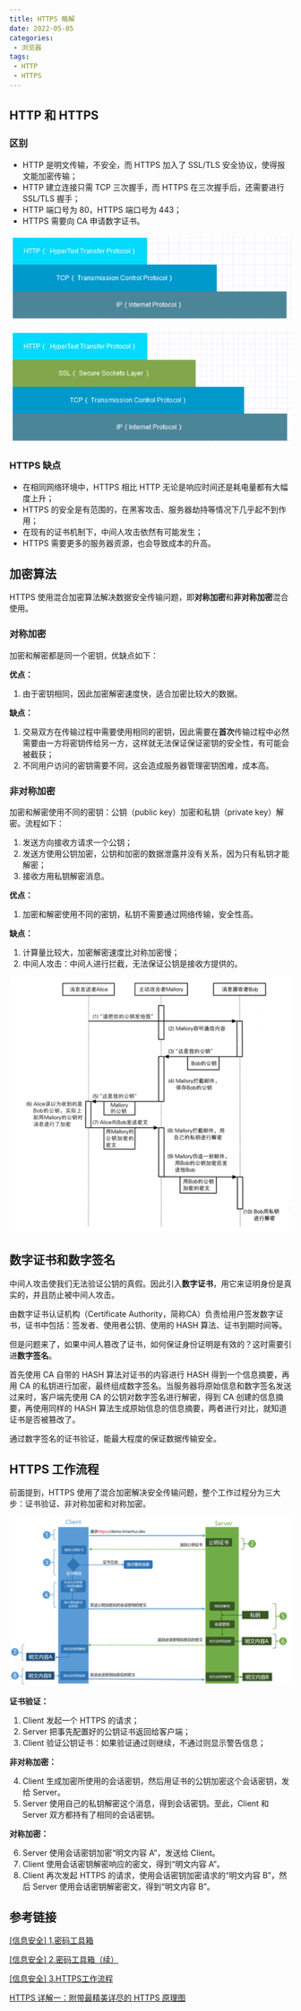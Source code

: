 ```yaml
---
title: HTTPS 略解
date: 2022-05-05
categories:
 - 浏览器
tags:
 - HTTP
 - HTTPS
---
```


## HTTP 和 HTTPS

### 区别

* HTTP 是明文传输，不安全，而 HTTPS 加入了 SSL/TLS 安全协议，使得报文能加密传输；
* HTTP 建立连接只需 TCP 三次握手，而 HTTPS 在三次握手后，还需要进行 SSL/TLS 握手；
* HTTP 端口号为 80，HTTPS 端口号为 443；
* HTTPS 需要向 CA 申请数字证书。

![http](../../../assets/image/computer-science/networking/006/HTTP.png)

![https](../../../assets/image/computer-science/networking/006/HTTPS.png)

### HTTPS 缺点

* 在相同网络环境中，HTTPS 相比 HTTP 无论是响应时间还是耗电量都有大幅度上升；
* HTTPS 的安全是有范围的，在黑客攻击、服务器劫持等情况下几乎起不到作用；
* 在现有的证书机制下，中间人攻击依然有可能发生；
* HTTPS 需要更多的服务器资源，也会导致成本的升高。

## 加密算法

HTTPS 使用混合加密算法解决数据安全传输问题，即**对称加密**和**非对称加密**混合使用。

### 对称加密

加密和解密都是同一个密钥，优缺点如下：

**优点：**

1. 由于密钥相同，因此加密解密速度快，适合加密比较大的数据。

**缺点：**

1. 交易双方在传输过程中需要使用相同的密钥，因此需要在**首次**传输过程中必然需要由一方将密钥传给另一方，这样就无法保证保证密钥的安全性，有可能会被截获；
2. 不同用户访问的密钥需要不同，这会造成服务器管理密钥困难，成本高。

### 非对称加密

加密和解密使用不同的密钥：公钥（public key）加密和私钥（private key）解密。流程如下：

1. 发送方向接收方请求一个公钥；
2. 发送方使用公钥加密，公钥和加密的数据泄露并没有关系，因为只有私钥才能解密；
3. 接收方用私钥解密消息。

**优点：**

1. 加密和解密使用不同的密钥，私钥不需要通过网络传输，安全性高。

**缺点：**

1. 计算量比较大，加密解密速度比对称加密慢；
2. 中间人攻击：中间人进行拦截，无法保证公钥是接收方提供的。

![中间人攻击](../../../assets/image/computer-science/networking/006/mid-attack.png)

## 数字证书和数字签名

中间人攻击使我们无法验证公钥的真假。因此引入**数字证书**，用它来证明身份是真实的，并且防止被中间人攻击。

由数字证书认证机构（Certificate Authority，简称CA）负责给用户签发数字证书，证书中包括：签发者、使用者公钥、使用的 HASH 算法、证书到期时间等。

但是问题来了，如果中间人篡改了证书，如何保证身份证明是有效的？这时需要引进**数字签名**。

首先使用 CA 自带的 HASH 算法对证书的内容进行 HASH 得到一个信息摘要，再用 CA 的私钥进行加密，最终组成数字签名。当服务器将原始信息和数字签名发送过来时，客户端先使用 CA 的公钥对数字签名进行解密，得到 CA 创建的信息摘要，再使用同样的 HASH 算法生成原始信息的信息摘要，两者进行对比，就知道证书是否被篡改了。

通过数字签名的证书验证，能最大程度的保证数据传输安全。

## HTTPS 工作流程

前面提到，HTTPS 使用了混合加密解决安全传输问题，整个工作过程分为三大步：证书验证、非对称加密和对称加密。

![https工作流程](../../../assets/image/computer-science/networking/006/https-flow.png)

**证书验证：**

1. Client 发起一个 HTTPS 的请求；
2. Server 把事先配置好的公钥证书返回给客户端；
3. Client 验证公钥证书：如果验证通过则继续，不通过则显示警告信息；

**非对称加密：**

4. Client 生成加密所使用的会话密钥，然后用证书的公钥加密这个会话密钥，发给 Server。
5. Server 使用自己的私钥解密这个消息，得到会话密钥。至此，Client 和 Server 双方都持有了相同的会话密钥。

**对称加密：**

6. Server 使用会话密钥加密“明文内容 A”，发送给 Client。
7. Client 使用会话密钥解密响应的密文，得到“明文内容 A”。
8. Client 再次发起 HTTPS 的请求，使用会话密钥加密请求的“明文内容 B”，然后 Server 使用会话密钥解密密文，得到“明文内容 B”。

## 参考链接

[\[信息安全\] 1.密码工具箱 ](https://www.cnblogs.com/linianhui/p/security-based-toolbox.html)

[\[信息安全\] 2.密码工具箱（续）](https://www.cnblogs.com/linianhui/p/security-complex-toolbox.html)

[\[信息安全\] 3.HTTPS工作流程](https://www.cnblogs.com/linianhui/p/security-https-workflow.html)

[HTTPS 详解一：附带最精美详尽的 HTTPS 原理图](https://segmentfault.com/a/1190000021494676)